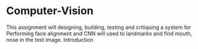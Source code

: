 # Computer-Vision
This assignment will designing, building, testing and critiquing a system for Performing face alignment and CNN will used to landmarks and find mouth, nose in the test image.   Introduction
